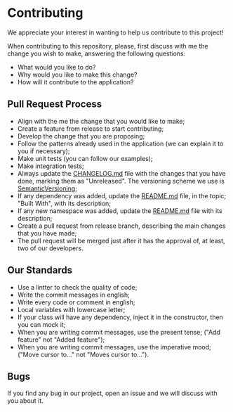 # Contributing

We appreciate your interest in wanting to help us contribute to this project!

When contributing to this repository, please, first discuss with me 
the change you wish to make, answering the following questions:

* What would you like to do?
* Why would you like to make this change?
* How will it contribute to the application?

## Pull Request Process

* Align with the me the change that you would like to make;
* Create a feature from release to start contributing;
* Develop the change that you are proposing;
* Follow the patterns already used in the application (we can explain it to you if necessary);
* Make unit tests (you can follow our examples);
* Make integration tests;
* Always update the [CHANGELOG.md](https://github.com/fabiomorooka/computer-vision-project/blob/main/CHANGELOG.md) file with the changes that you have done, marking them as "Unreleased". The versioning scheme we use is [SemanticVersioning](https://semver.org/);
* If any dependency was added, update the [README.md](https://github.com/fabiomorooka/computer-vision-project/blob/main/README.md) file, in the topic; "Built With", with its description;
* If any new namespace was added, update the [README.md](https://github.com/fabiomorooka/computer-vision-project/blob/main/README.md) file with its  description;
* Create a pull request from release branch, describing the main changes that you have made;
* The pull request will be merged just after it has the approval of, at least, two of our developers.

## Our Standards
* Use a lintter to check the quality of code;
* Write the commit messages in english;
* Write every code or comment in english;
* Local variables with lowercase letter;
* If your class will have any dependency, inject it in the constructor, then you can mock it;
* When you are writing commit messages, use the present tense; ("Add feature" not "Added feature");
* When you are writing commit messages, use the imperative mood; ("Move cursor to..." not "Moves cursor to...").

## Bugs
If you find any bug in our project, open an issue and we will discuss with you
about it.
